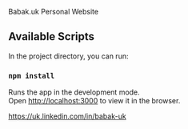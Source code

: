 Babak.uk Personal Website

## Available Scripts

In the project directory, you can run:

### `npm install`

Runs the app in the development mode.<br />
Open [http://localhost:3000](http://localhost:3000) to view it in the browser.



https://uk.linkedin.com/in/babak-uk
